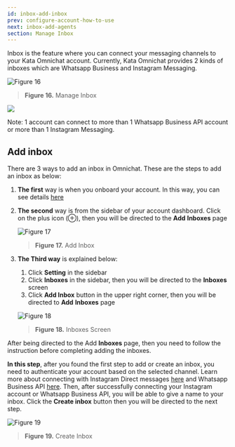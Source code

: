 ```yaml
---
id: inbox-add-inbox
prev: configure-account-how-to-use
next: inbox-add-agents
section: Manage Inbox
---
```


Inbox is the feature where you can connect your messaging channels to your Kata Omnichat account. Currently, Kata Omnichat provides 2 kinds of inboxes which are Whatsapp Business and Instagram Messaging.

![Figure 16](/assets/images/products/kata-omnichat/image16.webp)

> **Figure 16.** Manage Inbox

<div className="info">
    <img className="borderless" src="/assets/images/icon-info.svg" />
    <p>
    Note: 1 account can connect to more than 1 Whatsapp Business API account or more than 1 Instagram Messaging.
    </p>
</div>

## Add inbox

There are 3 ways to add an inbox in Omnichat. These are the steps to add an inbox as below:

1. **The first** way is when you onboard your account. In this way, you can see details [here](/kata-omnichat/before-you-start/prepare-your-instagram-business-account)
2. **The second** way is from the sidebar of your account dashboard. Click on the plus icon (⊕), then you will be directed to the **Add** **Inboxes** page

    ![Figure 17](/assets/images/products/kata-omnichat/image17.webp)

    > **Figure 17.** Add Inbox

3. **The Third way** is explained below:

    1. Click **Setting** in the sidebar
    2. Click **Inboxes** in the sidebar, then you will be directed to the **Inboxes** screen
    3. Click **Add Inbox** button in the upper right corner, then you will be directed to **Add** **Inboxes** page

    ![Figure 18](/assets/images/products/kata-omnichat/image18.webp)

    > **Figure 18.** Inboxes Screen

After being directed to the Add **Inboxes** page, then you need to follow the instruction before completing adding the inboxes.

**In this step**, after you found the first step to add or create an inbox, you need to authenticate your account based on the selected channel. Learn more about connecting with Instagram Direct messages [here](/kata-omnichat/before-you-start/prepare-your-instagram-business-account) and Whatsapp Business API [here](/kata-omnichat/before-you-start/prepare-your-waba-account). Then, after successfully connecting your Instagram account or Whatsapp Business API, you will be able to give a name to your inbox. Click the **Create inbox** button then you will be directed to the next step.

![Figure 19](/assets/images/products/kata-omnichat/image19.webp)

> **Figure 19.** Create Inbox
